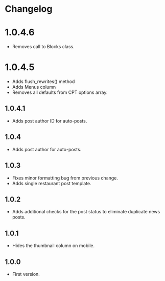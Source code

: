 # Changelog #

# 1.0.4.6 #
* Removes call to Blocks class.

# 1.0.4.5 #
* Adds flush_rewrites() method
* Adds Menus column
* Removes all defaults from CPT options array.

## 1.0.4.1 ##
* Adds post author ID for auto-posts.

## 1.0.4 ##
* Adds post author for auto-posts.

## 1.0.3 ##
* Fixes minor formatting bug from previous change.
* Adds single restaurant post template.

## 1.0.2 ##
* Adds additional checks for the post status to eliminate duplicate news posts.

## 1.0.1 ##
* Hides the thumbnail column on mobile.

## 1.0.0 ##
* First version.
